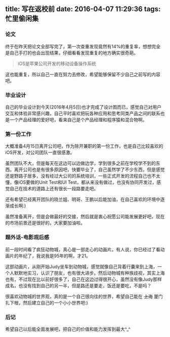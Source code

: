 title: 写在返校前
date: 2016-04-07 11:29:36
tags: 忙里偷闲集
---

### 论文
终于在昨天把论文全部写完了，第一次查重发现竟然有14%的重复率，想想完全是自己手打的也会出现结果，仔细看看发现重复的地方确实很奇葩。
> iOS是苹果公司开发的移动设备操作系统

这也能重复，所以自己一直在努力去修改，希望能够保留不少自己之前写的内容吧。

### 毕业设计
自己的毕业设计到今天(2016年4月5日)也才完成了设计图而已，感觉自己对用户交互和体验非常感兴趣，自己平时喜欢把玩各种应用和思考同类产品之间的联系也是一个产品经理的爱好吧，看来自己是个产品经理和程序猿和混合物啊。

### 第一份工作
大概准备4月15日离开公司吧，作为除开兼职的第一份工作，也是自己比较喜欢的iOS开发，对公司团队一直很感激。

虽然团队不大，但是每天在这边可以边做边学，学到很多之前在学校学不到的东西。离开公司也是有很多原因吧，快要毕业了，自己虽然学了不少东西，但是感觉还是野路子居多，没有经过大公司的系统培训，一些正式开发的流程自己也不太懂，像iOS要做的Unit Test和UI Test，都从来没有做过，也没有协同开发过，感觉自己在技术的道路上还有很长一段路要走吧。

还有希望已经离开团队的晓兰姐、明哥、王鹏以后能加油，在自己喜欢的环境中逐渐成长啊:)

虽然准备离开，但是会做最好的交接，然后就是衷心祝愿公司能发展更好吧，现在的市场前景还是很好的，大家要加油啦。

### 题外话-电影观后感
前一段时间看了疯狂动物城，真心是一部走心的动画片。有人说，你已经过了看动画片的年纪了，我说我是95年的啊，才21。

这部动画片，从刚开始Judy坐车到动物城，感觉就像自己背着行囊来到上海，一个人默默地实习，认识了朋友，也有很大进步。然后动物城有种族歧视，其实上海也有，不过现在比以前好很多了，自己在这边过得很开心，虽然没有像Judy那样成名，也没有找到自己的另一半，但是路还是要走，饭还是要吃，不是吗？

很喜欢动物城的世界观，真的是一个自己很向往的世界，希望自己能在 ~~上海~~ 厦门 扎下根，然后建立自己的一个小小世界吧:)

### 后记
希望自己以后能全面发展吧，把自己的价值和能力发挥到最大^_^